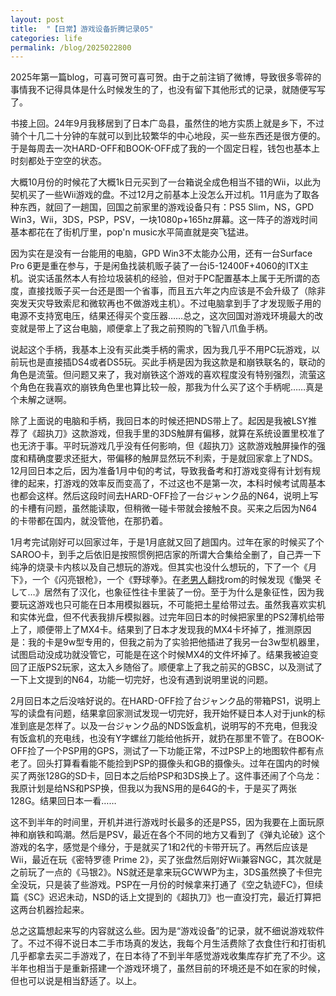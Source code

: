 ```yaml
---
layout: post
title:  "【日常】游戏设备折腾记录05"
categories: life
permalink: /blog/2025022800
---
```


2025年第一篇blog，可喜可贺可喜可贺。由于之前注销了微博，导致很多零碎的事情我不记得具体是什么时候发生的了，也没有留下其他形式的记录，就随便写写了。

书接上回。24年9月我移居到了日本广岛县，虽然住的地方实质上就是乡下，不过骑个十几二十分钟的车就可以到比较繁华的中心地段，买一些东西还是很方便的。于是每周去一次HARD-OFF和BOOK-OFF成了我的一个固定日程，钱包也基本上时刻都处于空空的状态。

大概10月份的时候花了大概1k日元买到了一台箱说全成色相当不错的Wii，以此为契机买了一些Wii游戏的盘。不过12月之前基本上没怎么开过机。11月底为了取各种东西，就回了一趟国，回国之前家里的游戏设备只有：PS5 Slim，NS，GPD Win3，Wii，3DS，PSP，PSV，一块1080p+165hz屏幕。这一阵子的游戏时间基本都花在了街机厅里，pop'n music水平简直就是突飞猛进。

因为实在是没有一台能用的电脑，GPD Win3不太能办公用，还有一台Surface Pro 6更是重在参与，于是闲鱼找装机贩子装了一台i5-12400F+4060的ITX主机。说实话虽然本人有捡垃圾装机的经验，但对于PC配置基本上属于无所谓的态度，直接找贩子买一台还是图一个省事，而且五六年之内应该是不会升级了（除非突发天灾导致索尼和微软再也不做游戏主机）。不过电脑拿到手了才发现贩子用的电源不支持宽电压，结果还得买个变压器……总之，这次回国对游戏环境最大的改变就是带上了这台电脑，顺便拿上了我之前预购的飞智八爪鱼手柄。

说起这个手柄，我基本上没有买此类手柄的需求，因为我几乎不用PC玩游戏，以前玩也是直接插DS4或者DS5玩。买此手柄是因为我这款是和崩铁联名的，联动的角色是流萤。但问题又来了，我对崩铁这个游戏的喜欢程度没有特别强烈，流萤这个角色在我喜欢的崩铁角色里也算比较一般，那我为什么买了这个手柄呢……真是个未解之谜啊。

除了上面说的电脑和手柄，我回日本的时候还把NDS带上了。起因是我被LSY推荐了《超执刀》这款游戏，但我手里的3DS触屏有偏移，就算在系统设置里校准了也无济于事。平时玩游戏几乎没有任何影响，但《超执刀》这款游戏触屏操作的强度和精确度要求还挺大，带偏移的触屏显然玩不利索，于是就回家拿上了NDS。12月回日本之后，因为准备1月中旬的考试，导致我备考和打游戏变得有计划有规律的起来，打游戏的效率反而变高了，不过这也不是第一次，本科时候考试周基本也都会这样。然后这段时间去HARD-OFF捡了一台ジャンク品的N64，说明上写的卡槽有问题，虽然能读取，但稍微一碰卡带就会接触不良。买来之后因为N64的卡带都在国内，就没管他，在那扔着。

1月考完试刚好可以回家过年，于是1月底就又回了趟国内。过年在家的时候买了个SAROO卡，到手之后依旧是按照惯例把店家的所谓大合集给全删了，自己弄一下纯净的烧录卡内核以及自己想玩的游戏。但其实也没什么想玩的，下了一个《月下》，一个《闪亮银枪》，一个《野球拳》。在[老男人](https://www.oldmantvg.net/)翻找rom的时候发现《慟哭 そして…》居然有了汉化，也象征性往卡里装了一份。至于为什么是象征性，因为我要玩这游戏也只可能在日本用模拟器玩，不可能把土星给带过去。虽然我喜欢实机和实体光盘，但不代表我排斥模拟器。过完年回日本的时候把家里的PS2薄机给带上了，顺便带上了MX4卡。结果到了日本才发现我的MX4卡坏掉了，推测原因是：我的卡是9w型专用的，但我之前为了实验把他插进了我另一台3w型机器里，试图启动没成功就没管它，可能是在这个时候MX4的文件坏掉了。结果我被迫变回了正版PS2玩家，这太入乡随俗了。顺便拿上了我之前买的GBSC，以及测试了一下上文提到的N64，功能一切完好，也没有遇到说明里说的问题。

2月回日本之后没啥好说的。在HARD-OFF捡了台ジャンク品的带箱PS1，说明上写的读盘有问题，结果拿回家测试发现一切完好，我开始怀疑日本人对于junk的标准到底是怎样了。以及一台ジャンク品的NDS饭盒机，说明写的不充电，但我没有饭盒机的充电线，也没有Y字螺丝刀能给他拆开，就扔在那里不管了。在BOOK-OFF捡了一个PSP用的GPS，测试了一下功能正常，不过PSP上的地图软件都有点老了。回头打算看看能不能捡到PSP的摄像头和GB的摄像头。过年在国内的时候买了两张128G的SD卡，回日本之后给PSP和3DS换上了。这件事还闹了个乌龙：我原计划是给NS和PSP换，但我以为我NS用的是64G的卡，于是买了两张128G。结果回日本一看……

这不到半年的时间里，开机并进行游戏时长最多的还是PS5，因为我要在上面玩原神和崩铁和鸣潮。然后是PSV，最近在各个不同的地方又看到了《弹丸论破》这个游戏的名字，感觉是个缘分，于是就买了1和2代的卡带开玩了。再然后应该是Wii，最近在玩《密特罗德 Prime 2》，买了张盘然后刚好Wii兼容NGC，其次就是之前玩了一点的《马银2》。NS就还是拿来玩GCWWP为主，3DS虽然换了卡但完全没玩，只是装了些游戏。PSP在一月份的时候拿来打通了《空之轨迹FC》，但续篇《SC》迟迟未动，NSD的话上文提到的《超执刀》也一直没打完，最近打算把这两台机器捡起来。

总之这篇想起来写的内容就这么些。因为是“游戏设备”的记录，就不细说游戏软件了。不过不得不说日本二手市场真的发达，我每个月生活费除了衣食住行和打街机几乎都拿去买二手游戏了，在日本待了不到半年感觉游戏收集库存扩充了不少。这半年也相当于是重新搭建一个游戏环境了，虽然目前的环境还是不如在家的时候，但也可以说是相当舒适了。以上。
